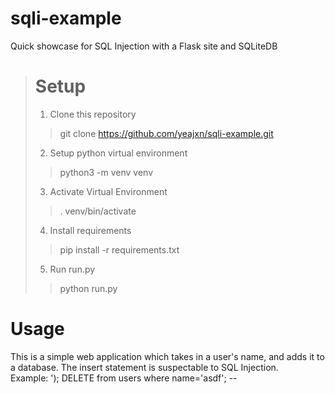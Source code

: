 # sqli-example
Quick showcase for SQL Injection with a Flask site and SQLiteDB

># Setup
>1. Clone this repository
>>git clone https://github.com/yeajxn/sqli-example.git
>   
>2. Setup python virtual environment  
>>python3 -m venv venv
>  
>3. Activate Virtual Environment
>>. venv/bin/activate
>  
>4. Install requirements
>>pip install -r requirements.txt
>
>5. Run run.py  
>>python run.py
  
# Usage
This is a simple web application which takes in a user's name, and adds it to a database. The insert statement is suspectable to SQL Injection.  
Example: '); DELETE from users where name='asdf'; --
